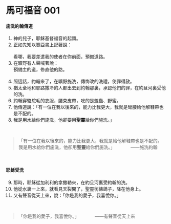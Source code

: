 # 馬可福音 001

#### 施洗約翰傳道

1. 神的兒子，耶穌基督福音的起頭。
2. 正如先知以賽亞書上記著說：<br><br>看哪，我要差遣我的使者在你前面，預備道路。
3. 在曠野有人聲喊著說：<br>預備主的道，修直他的路。<br><br>
4. 照這話，約翰來了，在曠野施洗，傳悔改的洗禮，使罪得赦。
5. 猶太全地和耶路撒冷的人都出去到約翰那裏，承認他們的罪，在約旦河裏受他的洗。
6. 約翰穿駱駝毛的衣服，腰束皮帶，吃的是蝗蟲、野蜜。
7. 他傳道說：「有一位在我以後來的，能力比我更大，我就是彎腰給他解鞋帶也是不配的。
8. 我是用水給你們施洗，他卻要用**聖靈**給你們施洗。」

<br>

> 「有一位在我以後來的，能力比我更大，我就是給他解鞋帶也是不配的。<br>
> 我是用水給你們施洗，他卻用**聖靈**給你們施洗。」　　　　——施洗約翰

<br>

#### 耶穌受洗

9. 那時，耶穌從加利利的拿撒勒來，在約旦河裏受約翰的洗。
10. 他從水裏一上來，就看見天裂開了，聖靈彷彿鴿子，降在他身上。
11. 又有聲音從天上來，說：「你是我的愛子，我喜悅你。」

<br>

> 「你是我的愛子，我喜悅你。」　　　　——有聲音從天上來

<br>
